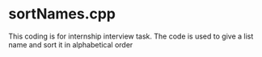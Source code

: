 # sortNames.cpp
This coding is for internship interview task. The code is used to give a list name and sort it in alphabetical order
